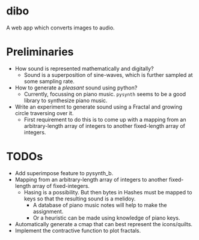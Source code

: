 # dibo
A web app which converts images to audio.

# Preliminaries

- How sound is represented mathematically and digitally?
    - Sound is a superposition of sine-waves, which is further sampled at some sampling rate.
- How to generate a *pleasant* sound using python?
    - Currently, focussing on piano music. `pysynth` seems to be a good library to synthesize piano music.
- Write an experiment to generate sound using a Fractal and growing circle traversing over it.
    - First requirement to do this is to come up with a mapping from an arbitrary-length array of integers to another fixed-length array of integers.

# TODOs

- Add superimpose feature to pysynth_b.
- Mapping from an arbitrary-length array of integers to another fixed-length array of fixed-integers.
    - Hasing is a possibility. But then bytes in Hashes must be mapped to keys so that the resulting sound is a melidoy.
        - A database of piano music notes will help to make the assignment.
        - Or a heuristic can be made using knowledge of piano keys.
- Automatically generate a cmap that can best represent the icons/quilts.
- Implement the contractive function to plot fractals.